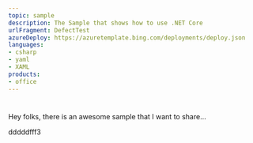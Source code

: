 ```yaml
---
topic: sample
description: The Sample that shows how to use .NET Core
urlFragment: DefectTest
azureDeploy: https://azuretemplate.bing.com/deployments/deploy.json
languages:
- csharp
- yaml
- XAML
products:
- office
---
```

# 
Hey folks, there is an awesome sample that I want to share...

dddddfff3